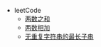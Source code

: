 * leetCode
	* [两数之和](/leetcode/twoSum.md)
	* [两数相加](/leetcode/addTwoNumbers.md)
	* [无重复字符串的最长子串](/leetcode/lengthOfLongestSubstring.md)
